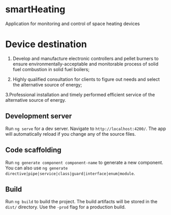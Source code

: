 # smartHeating

Application for monitoring and control of space heating devices

# Device destination

1. Develop and manufacture electronic controllers and pellet burners to ensure environmentally-acceptable and monitorable process of solid fuel combustion in solid fuel boilers;

2. Highly qualified consultation for clients to figure out needs and select the alternative source of energy;

3.Professional installation and timely performed efficient service of the alternative source of energy.

## Development server

Run `ng serve` for a dev server. Navigate to `http://localhost:4200/`. The app will automatically reload if you change any of the source files.

## Code scaffolding

Run `ng generate component component-name` to generate a new component. You can also use `ng generate directive|pipe|service|class|guard|interface|enum|module`.

## Build

Run `ng build` to build the project. The build artifacts will be stored in the `dist/` directory. Use the `-prod` flag for a production build.

